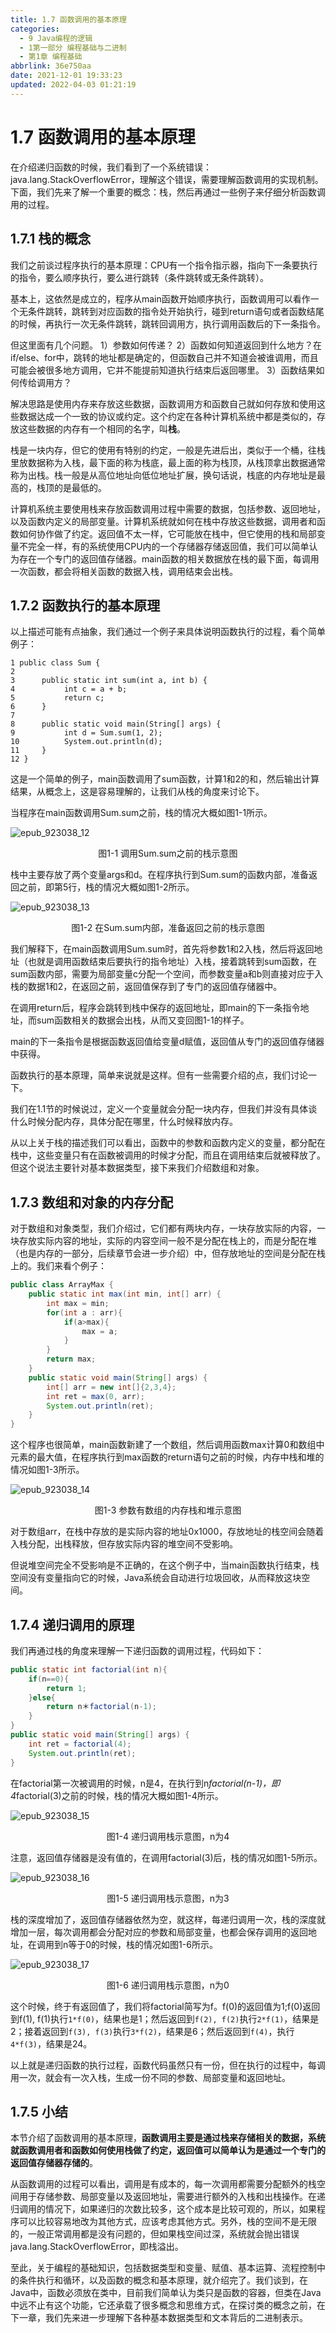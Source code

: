 ```yaml
---
title: 1.7 函数调用的基本原理
categories: 
  - 9 Java编程的逻辑
  - 1第一部分 编程基础与二进制
  - 第1章 编程基础
abbrlink: 36e750aa
date: 2021-12-01 19:33:23
updated: 2022-04-03 01:21:19
---
```

# 1.7 函数调用的基本原理
在介绍递归函数的时候，我们看到了一个系统错误：java.lang.StackOverflowError，理解这个错误，需要理解函数调用的实现机制。下面，我们先来了解一个重要的概念：栈，然后再通过一些例子来仔细分析函数调用的过程。

## 1.7.1 栈的概念
我们之前谈过程序执行的基本原理：CPU有一个指令指示器，指向下一条要执行的指令，要么顺序执行，要么进行跳转（条件跳转或无条件跳转）。

基本上，这依然是成立的，程序从main函数开始顺序执行，函数调用可以看作一个无条件跳转，跳转到对应函数的指令处开始执行，碰到return语句或者函数结尾的时候，再执行一次无条件跳转，跳转回调用方，执行调用函数后的下一条指令。

但这里面有几个问题。
1）参数如何传递？
2）函数如何知道返回到什么地方？在if/else、for中，跳转的地址都是确定的，但函数自己并不知道会被谁调用，而且可能会被很多地方调用，它并不能提前知道执行结束后返回哪里。
3）函数结果如何传给调用方？

解决思路是使用内存来存放这些数据，函数调用方和函数自己就如何存放和使用这些数据达成一个一致的协议或约定。这个约定在各种计算机系统中都是类似的，存放这些数据的内存有一个相同的名字，叫**栈**。

栈是一块内存，但它的使用有特别的约定，一般是先进后出，类似于一个桶，往栈里放数据称为入栈，最下面的称为栈底，最上面的称为栈顶，从栈顶拿出数据通常称为出栈。栈一般是从高位地址向低位地址扩展，换句话说，栈底的内存地址是最高的，栈顶的是最低的。

计算机系统主要使用栈来存放函数调用过程中需要的数据，包括参数、返回地址，以及函数内定义的局部变量。计算机系统就如何在栈中存放这些数据，调用者和函数如何协作做了约定。返回值不太一样，它可能放在栈中，但它使用的栈和局部变量不完全一样，有的系统使用CPU内的一个存储器存储返回值，我们可以简单认为存在一个专门的返回值存储器。main函数的相关数据放在栈的最下面，每调用一次函数，都会将相关函数的数据入栈，调用结束会出栈。

## 1.7.2 函数执行的基本原理
以上描述可能有点抽象，我们通过一个例子来具体说明函数执行的过程，看个简单例子：

```
1 public class Sum {
2
3      public static int sum(int a, int b) {
4           int c = a + b;
5           return c;
6      }
7
8      public static void main(String[] args) {
9           int d = Sum.sum(1, 2);
10          System.out.println(d);
11     }
12 }
```

这是一个简单的例子，main函数调用了sum函数，计算1和2的和，然后输出计算结果，从概念上，这是容易理解的，让我们从栈的角度来讨论下。

当程序在main函数调用Sum.sum之前，栈的情况大概如图1-1所示。

![epub_923038_12](https://gitee.com/XiaoLan223/images/raw/master/Blog/Sum/20211201221515.jpeg)

<center>图1-1 调用Sum.sum之前的栈示意图</center>

栈中主要存放了两个变量args和d。在程序执行到Sum.sum的函数内部，准备返回之前，即第5行，栈的情况大概如图1-2所示。

![epub_923038_13](https://gitee.com/XiaoLan223/images/raw/master/Blog/Sum/20211201221528.jpeg)

<center>图1-2 在Sum.sum内部，准备返回之前的栈示意图</center>

我们解释下，在main函数调用Sum.sum时，首先将参数1和2入栈，然后将返回地址（也就是调用函数结束后要执行的指令地址）入栈，接着跳转到sum函数，在sum函数内部，需要为局部变量c分配一个空间，而参数变量a和b则直接对应于入栈的数据1和2，在返回之前，返回值保存到了专门的返回值存储器中。

在调用return后，程序会跳转到栈中保存的返回地址，即main的下一条指令地址，而sum函数相关的数据会出栈，从而又变回图1-1的样子。

main的下一条指令是根据函数返回值给变量d赋值，返回值从专门的返回值存储器中获得。

函数执行的基本原理，简单来说就是这样。但有一些需要介绍的点，我们讨论一下。

我们在1.1节的时候说过，定义一个变量就会分配一块内存，但我们并没有具体谈什么时候分配内存，具体分配在哪里，什么时候释放内存。

从以上关于栈的描述我们可以看出，函数中的参数和函数内定义的变量，都分配在栈中，这些变量只有在函数被调用的时候才分配，而且在调用结束后就被释放了。但这个说法主要针对基本数据类型，接下来我们介绍数组和对象。

## 1.7.3 数组和对象的内存分配
对于数组和对象类型，我们介绍过，它们都有两块内存，一块存放实际的内容，一块存放实际内容的地址，实际的内容空间一般不是分配在栈上的，而是分配在堆（也是内存的一部分，后续章节会进一步介绍）中，但存放地址的空间是分配在栈上的。我们来看个例子：

```java
public class ArrayMax {
    public static int max(int min, int[] arr) {
        int max = min;
        for(int a : arr){
            if(a>max){
                max = a;
            }
        }
        return max;
    }
    public static void main(String[] args) {
        int[] arr = new int[]{2,3,4};
        int ret = max(0, arr);
        System.out.println(ret);
    }
}
```

这个程序也很简单，main函数新建了一个数组，然后调用函数max计算0和数组中元素的最大值，在程序执行到max函数的return语句之前的时候，内存中栈和堆的情况如图1-3所示。

![epub_923038_14](https://gitee.com/XiaoLan223/images/raw/master/Blog/Sum/20211201221610.jpeg)

<center>图1-3 参数有数组的内存栈和堆示意图</center>

对于数组arr，在栈中存放的是实际内容的地址0x1000，存放地址的栈空间会随着入栈分配，出栈释放，但存放实际内容的堆空间不受影响。

但说堆空间完全不受影响是不正确的，在这个例子中，当main函数执行结束，栈空间没有变量指向它的时候，Java系统会自动进行垃圾回收，从而释放这块空间。

## 1.7.4 递归调用的原理
我们再通过栈的角度来理解一下递归函数的调用过程，代码如下：

```java
public static int factorial(int n){
    if(n==0){
        return 1;
    }else{
        return n＊factorial(n-1);
    }
}
public static void main(String[] args) {
    int ret = factorial(4);
    System.out.println(ret);
}
```

在factorial第一次被调用的时候，n是4，在执行到n*factorial(n-1)，即4*factorial(3)之前的时候，栈的情况大概如图1-4所示。

![epub_923038_15](https://gitee.com/XiaoLan223/images/raw/master/Blog/Sum/20211201221645.jpeg)

<center>图1-4 递归调用栈示意图，n为4</center>

注意，返回值存储器是没有值的，在调用factorial(3)后，栈的情况如图1-5所示。

![epub_923038_16](https://gitee.com/XiaoLan223/images/raw/master/Blog/Sum/20211201221711.jpeg)

<center>图1-5 递归调用栈示意图，n为3</center>

栈的深度增加了，返回值存储器依然为空，就这样，每递归调用一次，栈的深度就增加一层，每次调用都会分配对应的参数和局部变量，也都会保存调用的返回地址，在调用到n等于0的时候，栈的情况如图1-6所示。

![epub_923038_17](https://gitee.com/XiaoLan223/images/raw/master/Blog/Sum/20211201221724.jpeg)

<center>图1-6 递归调用栈示意图，n为0</center>

这个时候，终于有返回值了，我们将factorial简写为f。f(0)的返回值为1;f(0)返回到f(1), f(1)执行`1*f(0)`，结果也是1；然后返回到`f(2), f(2)`执行`2*f(1)`，结果是2；接着返回到`f(3), f(3)`执行`3*f(2)`，结果是6；然后返回到`f(4)`，执行`4*f(3)`，结果是24。

以上就是递归函数的执行过程，函数代码虽然只有一份，但在执行的过程中，每调用一次，就会有一次入栈，生成一份不同的参数、局部变量和返回地址。

## 1.7.5 小结
本节介绍了函数调用的基本原理，**函数调用主要是通过栈来存储相关的数据，系统就函数调用者和函数如何使用栈做了约定，返回值可以简单认为是通过一个专门的返回值存储器存储的**。

从函数调用的过程可以看出，调用是有成本的，每一次调用都需要分配额外的栈空间用于存储参数、局部变量以及返回地址，需要进行额外的入栈和出栈操作。在递归调用的情况下，如果递归的次数比较多，这个成本是比较可观的，所以，如果程序可以比较容易地改为其他方式，应该考虑其他方式。另外，栈的空间不是无限的，一般正常调用都是没有问题的，但如果栈空间过深，系统就会抛出错误java.lang.StackOverflowError，即栈溢出。

至此，关于编程的基础知识，包括数据类型和变量、赋值、基本运算、流程控制中的条件执行和循环，以及函数的概念和基本原理，就介绍完了。我们谈到，在Java中，函数必须放在类中，目前我们简单认为类只是函数的容器，但类在Java中远不止有这个功能，它还承载了很多概念和思维方式，在探讨类的概念之前，在下一章，我们先来进一步理解下各种基本数据类型和文本背后的二进制表示。
